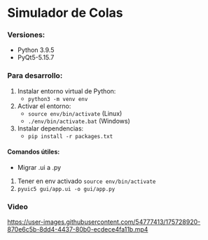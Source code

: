 # Simulador de Colas

### Versiones:
 
- Python 3.9.5
- PyQt5-5.15.7

### Para desarrollo:

1. Instalar entorno virtual de Python:
   - `python3 -m venv env`
2. Activar el entorno:
   - `source env/bin/activate` (Linux)
   - `./env/bin/activate.bat` (Windows)
3. Instalar dependencias:
   - `pip install -r packages.txt`


#### Comandos útiles:

* Migrar .ui a .py 
  
1. Tener en env activado `source env/bin/activate`
2. `pyuic5 gui/app.ui -o gui/app.py`


### Video

https://user-images.githubusercontent.com/54777413/175728920-870e6c5b-8dd4-4437-80b0-ecdece4fa11b.mp4





